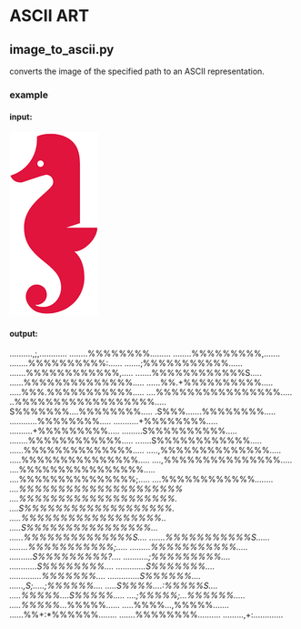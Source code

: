 # ASCII ART

## image_to_ascii.py
converts the image of the specified path to an ASCII representation.
### example
#### input:
![plot](holberton_logo.png)
#### output:
..........,;,............
........%%%%%%%%.........
........%%%%%%%%%,.......
........%%%%%%%%%%:......
.......;%%%%%%%%%%%......
.......%%%%%%%%%%%%,.....
.......%%%%%%%%%%%%S.....
......%%%%%%%%%%%%%%.....
......%%.+%%%%%%%%%%.....
.....%%%.%%%%%%%%%%%.....
....%%%%%%%%%%%%%%%%.....
..%%%%%%%%%%%%%%%%%%.....
S%%%%%%%....%%%%%%%%.....
.S%%%.......%%%%%%%%.....
............%%%%%%%%.....
...........+%%%%%%%%.....
..........+%%%%%%%%%.....
.........S%%%%%%%%%%.....
........%%%%%%%%%%%%.....
.......S%%%%%%%%%%%%.....
......%%%%%%%%%%%%%%.....
.....,%%%%%%%%%%%%%%.....
.....%%%%%%%%%%%%%%%.....
....,%%%%%%%%%%%%%%%.....
....%%%%%%%%%%%%%%%%.....
....%%%%%%%%%%%%%%%;.....
....%%%%%%%%%%%%*........
....%%%%%%%%%%%%%%%%%%%%%
....%%%%%%%%%%%%%%%%%%%%.
....S%%%%%%%%%%%%%%%%%%%.
.....%%%%%%%%%%%%%%%%%%..
.....S%%%%%%%%%%%%%%%%...
......%%%%%%%%%%%%%%S....
.......%%%%%%%%%%%S......
........%%%%%%%%%%%;.....
.........%%%%%%%%%%%.....
..........S%%%%%%%%%?....
...........;%%%%%%%%%....
............S%%%%%%%%....
.............S%%%%%%%....
..............%%%%%%%....
..............S%%%%%%....
......,S;.....;%%%%%%....
.....S%%%%....:%%%%%S....
.....%%%%%....S%%%%%.....
....;%%%%%;...%%%%%%.....
.....%%%%%...*%%%%%......
.....%%%%...,%%%%%.......
......%%+:*%%%%%%........
.......%%%%%%%%..........
.........,+:.............

